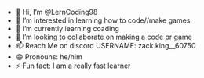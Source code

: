 - 👋 Hi, I’m @LernCoding98
- 👀 I’m interested in learning how to code//make games
- 🌱 I’m currently learning coading
- 💞️ I’m looking to collaborate on making a code or game
- 📫 Reach Me on discord USERNAME: zack.king__60750
- 😄 Pronouns: he/him
- ⚡ Fun fact: I am a really fast learner 

<!---
LernCoding98/LernCoding98 is a ✨ special ✨ repository because its `README.md` (this file) appears on your GitHub profile.
You can click the Preview link to take a look at your changes.
--->
